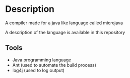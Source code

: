 # Description
A compiler made for a java like language called microjava

A description of the language is available in this repository

## Tools
* Java programming language
* Ant (used to automate the build process)
* log4j (used to log output)
